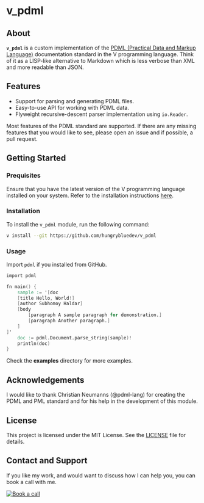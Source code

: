 # v_pdml

## About

**`v_pdml`** is a custom implementation of the [PDML (Practical Data and Markup Language)][1]
documentation standard in the V programming language. Think of it as a LISP-like alternative
to Markdown which is less verbose than XML and more readable than JSON.

## Features

- Support for parsing and generating PDML files.
- Easy-to-use API for working with PDML data.
- Flyweight recursive-descent parser implementation using `io.Reader`.

Most features of the PDML standard are supported. If there are any missing features that
you would like to see, please open an issue and if possible, a pull request.

## Getting Started

### Prequisites

Ensure that you have the latest version of the V programming language installed on your system.
Refer to the installation instructions [here][2].

### Installation

To install the `v_pdml` module, run the following command:

```bash
v install --git https://github.com/hungrybluedev/v_pdml
```

### Usage

Import `pdml` if you installed from GitHub.

```v
import pdml

fn main() {
	sample := '[doc
	[title Hello, World!]
	[author Subhomoy Haldar]
	[body
		[paragraph A sample paragraph for demonstration.]
		[paragraph Another paragraph.]
	]
]'
	doc := pdml.Document.parse_string(sample)!
	println(doc)
}
```

Check the **examples** directory for more examples.

## Acknowledgements

I would like to thank Christian Neumanns (@pdml-lang) for creating the PDML and PML standard
and for his help in the development of this module.

## License

This project is licensed under the MIT License. See the [LICENSE](LICENSE) file for details.

## Contact and Support

If you like my work, and would want to discuss how I can help you, you can book a call
with me.

[![Book a call](https://img.shields.io/badge/Book%20a%20call-Consulting-blue?style=for-the-badge)](https://tidycal.com/hungrybluedev)

[1]: https://pml-lang.dev/index.html
[2]: https://github.com/vlang/v/?tab=readme-ov-file#installing-v-from-source

